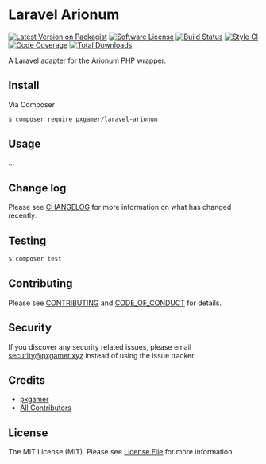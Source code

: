 # Laravel Arionum

[![Latest Version on Packagist][ico-version]][link-packagist]
[![Software License][ico-license]](LICENSE.md)
[![Build Status][ico-travis]][link-travis]
[![Style CI][ico-styleci]][link-styleci]
[![Code Coverage][ico-code-quality]][link-code-quality]
[![Total Downloads][ico-downloads]][link-downloads]

A Laravel adapter for the Arionum PHP wrapper.

## Install

Via Composer

```bash
$ composer require pxgamer/laravel-arionum
```

## Usage

...

## Change log

Please see [CHANGELOG](CHANGELOG.md) for more information on what has changed recently.

## Testing

```bash
$ composer test
```

## Contributing

Please see [CONTRIBUTING](.github/CONTRIBUTING.md) and [CODE_OF_CONDUCT](.github/CODE_OF_CONDUCT.md) for details.

## Security

If you discover any security related issues, please email security@pxgamer.xyz instead of using the issue tracker.

## Credits

- [pxgamer][link-author]
- [All Contributors][link-contributors]

## License

The MIT License (MIT). Please see [License File](LICENSE.md) for more information.

[ico-version]: https://img.shields.io/packagist/v/pxgamer/laravel-arionum.svg?style=flat-square
[ico-license]: https://img.shields.io/badge/license-MIT-brightgreen.svg?style=flat-square
[ico-travis]: https://img.shields.io/travis/pxgamer/laravel-arionum/master.svg?style=flat-square
[ico-styleci]: https://styleci.io/repos/205146498/shield
[ico-code-quality]: https://img.shields.io/codecov/c/github/pxgamer/laravel-arionum.svg?style=flat-square
[ico-downloads]: https://img.shields.io/packagist/dt/pxgamer/laravel-arionum.svg?style=flat-square

[link-packagist]: https://packagist.org/packages/pxgamer/laravel-arionum
[link-travis]: https://travis-ci.com/pxgamer/laravel-arionum
[link-styleci]: https://styleci.io/repos/205146498
[link-code-quality]: https://codecov.io/gh/pxgamer/laravel-arionum
[link-downloads]: https://packagist.org/packages/pxgamer/laravel-arionum
[link-author]: https://github.com/pxgamer
[link-contributors]: ../../contributors
